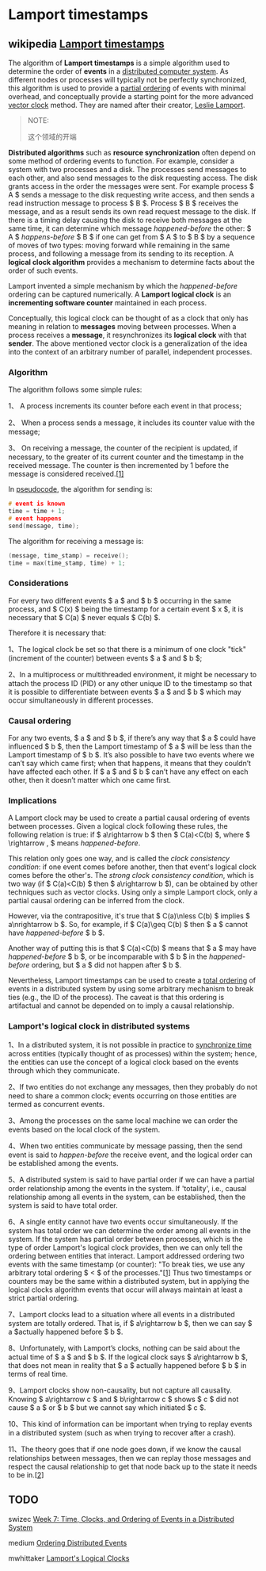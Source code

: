 # Lamport timestamps



## wikipedia [Lamport timestamps](https://en.wikipedia.org/wiki/Lamport_timestamps)

The algorithm of **Lamport timestamps** is a simple algorithm used to determine the order of **events** in a [distributed computer system](https://en.wikipedia.org/wiki/Distributed_computer_system). As different nodes or processes will typically not be perfectly synchronized, this algorithm is used to provide a [partial ordering](https://en.wikipedia.org/wiki/Partially_ordered_set) of events with minimal overhead, and conceptually provide a starting point for the more advanced [vector clock](https://en.wikipedia.org/wiki/Vector_clock) method. They are named after their creator, [Leslie Lamport](https://en.wikipedia.org/wiki/Leslie_Lamport).

> NOTE: 
>
> 这个领域的开端

**Distributed algorithms** such as **resource synchronization** often depend on some method of ordering events to function. For example, consider a system with two processes and a disk. The processes send messages to each other, and also send messages to the disk requesting access. The disk grants access in the order the messages were sent. For example process $ A $ sends a message to the disk requesting write access, and then sends a read instruction message to process $ B $. Process $ B $ receives the message, and as a result sends its own read request message to the disk. If there is a timing delay causing the disk to receive both messages at the same time, it can determine which message *happened-before* the other: $ A $ *happens-before* $ B $ if one can get from $ A $ to $ B $ by a sequence of moves of two types: moving forward while remaining in the same process, and following a message from its sending to its reception. A **logical clock algorithm** provides a mechanism to determine facts about the order of such events.

Lamport invented a simple mechanism by which the *happened-before* ordering can be captured numerically. A **Lamport logical clock** is an **incrementing software counter** maintained in each process.

Conceptually, this logical clock can be thought of as a clock that only has meaning in relation to **messages** moving between processes. When a process receives a **message**, it resynchronizes its **logical clock** with that **sender**. The above mentioned vector clock is a generalization of the idea into the context of an arbitrary number of parallel, independent processes.



### Algorithm

The algorithm follows some simple rules:

1、 A process increments its counter before each event in that process;

2、 When a process sends a message, it includes its counter value with the message;

3、 On receiving a message, the counter of the recipient is updated, if necessary, to the greater of its current counter and the timestamp in the received message. The counter is then incremented by 1 before the message is considered received.[[1\]](https://en.wikipedia.org/wiki/Lamport_timestamps#cite_note-Lamport_1978-1)

In [pseudocode](https://en.wikipedia.org/wiki/Pseudocode), the algorithm for sending is:

```c
# event is known
time = time + 1;
# event happens
send(message, time);
```

The algorithm for receiving a message is:

```c
(message, time_stamp) = receive();
time = max(time_stamp, time) + 1;
```



### Considerations

For every two different events $ a $ and $ b $ occurring in the same process, and $ C(x) $ being the timestamp for a certain event $ x $, it is necessary that $ C(a) $ never equals $ C(b) $.

Therefore it is necessary that:

1、The logical clock be set so that there is a minimum of one clock "tick" (increment of the counter) between events $ a $ and $ b $;

2、In a multiprocess or multithreaded environment, it might be necessary to attach the process ID (PID) or any other unique ID to the timestamp so that it is possible to differentiate between events $ a $ and $ b $ which may occur simultaneously in different processes.



### Causal ordering

For any two events, $ a $ and $ b $, if there’s any way that $ a $ could have influenced $ b $, then the Lamport timestamp of $ a $ will be less than the Lamport timestamp of $ b $. It’s also possible to have two events where we can’t say which came first; when that happens, it means that they couldn’t have affected each other. If $ a $ and $ b $ can’t have any effect on each other, then it doesn’t matter which one came first.



### Implications

A Lamport clock may be used to create a partial causal ordering of events between processes. Given a logical clock following these rules, the following relation is true: if $ a\rightarrow b $ then $ C(a)<C(b) $, where $ \rightarrow \, $ means *happened-before*.

This relation only goes one way, and is called the *clock consistency condition*: if one event comes before another, then that event's logical clock comes before the other's. The *strong clock consistency condition*, which is two way (if $ C(a)<C(b) $ then $ a\rightarrow b $), can be obtained by other techniques such as vector clocks. Using only a simple Lamport clock, only a partial causal ordering can be inferred from the clock.

However, via the contrapositive, it's true that $ C(a)\nless C(b) $ implies $ a\nrightarrow b $. So, for example, if $ C(a)\geq C(b) $ then $ a $ cannot have *happened-before* $ b $.

Another way of putting this is that $ C(a)<C(b) $ means that $ a $ may have *happened-before* $ b $, or be incomparable with $ b $ in the *happened-before* ordering, but $ a $ did not happen after $ b $.

Nevertheless, Lamport timestamps can be used to create a [total ordering](https://en.wikipedia.org/wiki/Total_ordering) of events in a distributed system by using some arbitrary mechanism to break ties (e.g., the ID of the process). The caveat is that this ordering is artifactual and cannot be depended on to imply a causal relationship.

### Lamport's logical clock in distributed systems

1、In a distributed system, it is not possible in practice to [synchronize time](https://en.wikipedia.org/wiki/Clock_synchronization) across entities (typically thought of as processes) within the system; hence, the entities can use the concept of a logical clock based on the events through which they communicate.

2、If two entities do not exchange any messages, then they probably do not need to share a common clock; events occurring on those entities are termed as concurrent events.

3、Among the processes on the same local machine we can order the events based on the local clock of the system.

4、When two entities communicate by message passing, then the send event is said to *happen-before* the receive event, and the logical order can be established among the events.

5、A distributed system is said to have partial order if we can have a partial order relationship among the events in the system. If 'totality', i.e., causal relationship among all events in the system, can be established, then the system is said to have total order.

6、A single entity cannot have two events occur simultaneously. If the system has total order we can determine the order among all events in the system. If the system has partial order between processes, which is the type of order Lamport's logical clock provides, then we can only tell the ordering between entities that interact. Lamport addressed ordering two events with the same timestamp (or counter): "To break ties, we use any arbitrary total ordering $ < $ of the processes."[[1\]](https://en.wikipedia.org/wiki/Lamport_timestamps#cite_note-Lamport_1978-1) Thus two timestamps or counters may be the same within a distributed system, but in applying the logical clocks algorithm events that occur will always maintain at least a strict partial ordering.

7、Lamport clocks lead to a situation where all events in a distributed system are totally ordered. That is, if $ a\rightarrow b $, then we can say $ a $actually happened before $ b $.

8、Unfortunately, with Lamport’s clocks, nothing can be said about the actual time of $ a $ and $ b $. If the logical clock says $ a\rightarrow b $, that does not mean in reality that $ a $ actually happened before $ b $ in terms of real time.

9、Lamport clocks show non-causality, but not capture all causality. Knowing $ a\rightarrow c $ and $ b\rightarrow c $ shows $ c $ did not cause $ a $ or $ b $ but we cannot say which initiated $ c $.

10、This kind of information can be important when trying to replay events in a distributed system (such as when trying to recover after a crash).

11、The theory goes that if one node goes down, if we know the causal relationships between messages, then we can replay those messages and respect the causal relationship to get that node back up to the state it needs to be in.[[2\]](https://en.wikipedia.org/wiki/Lamport_timestamps#cite_note-2)



## TODO

swizec [Week 7: Time, Clocks, and Ordering of Events in a Distributed System](https://swizec.com/blog/week-7-time-clocks-and-ordering-of-events-in-a-distributed-system)

medium [Ordering Distributed Events](https://medium.com/baseds/ordering-distributed-events-29c1dd9d1eff)

mwhittaker [Lamport's Logical Clocks](https://mwhittaker.github.io/blog/lamports_logical_clocks/)
